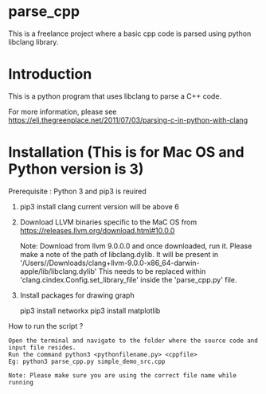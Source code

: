 # parse_cpp
This is a freelance project where a basic cpp code is parsed using python libclang library.

# Introduction

This is a python program that uses libclang to parse a C++ code. 

For more information, please see https://eli.thegreenplace.net/2011/07/03/parsing-c-in-python-with-clang

# Installation (This is for Mac OS and Python version is 3)

Prerequisite : Python 3 and pip3 is reuired
1. pip3 install clang
   current version will be above 6
2. Download LLVM binaries specific to the MaC OS from https://releases.llvm.org/download.html#10.0.0
   
   Note: Download from llvm 9.0.0.0 and once downloaded, run it. Please make a note of the path of libclang.dylib.
	It will be present in '/Users/<username>/Downloads/clang+llvm-9.0.0-x86_64-darwin-apple/lib/libclang.dylib'
	This needs to be replaced within 'clang.cindex.Config.set_library_file' inside the 'parse_cpp.py' file.

3. Install packages for drawing graph
	
	pip3 install networkx
	pip3 install matplotlib

How to run the script ?

	Open the terminal and navigate to the folder where the source code and input file resides.
	Run the command python3 <pythonfilename.py> <cppfile>
	Eg: python3 parse_cpp.py simple_demo_src.cpp
	
	Note: Please make sure you are using the correct file name while running

